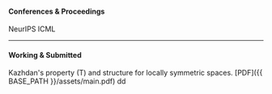
<h4><a name="Conferences & Proceedings"></a>Conferences & Proceedings</h4>
    NeurIPS
    ICML

---
<h4><a name="Working & Submitted"></a>Working & Submitted</h4>
    Kazhdan's property (T) and structure for locally symmetric spaces. [PDF]({{ BASE_PATH }}/assets/main.pdf)
    dd





